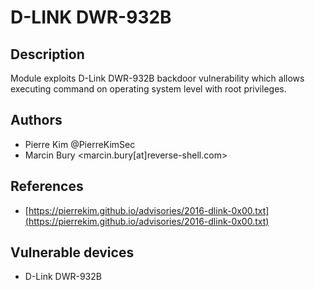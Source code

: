 # D-LINK DWR-932B

## Description
Module exploits D-Link DWR-932B backdoor vulnerability which allows executing command on operating system level with root privileges.

## Authors
* Pierre Kim @PierreKimSec
* Marcin Bury <marcin.bury[at]reverse-shell.com>

## References
* [https://pierrekim.github.io/advisories/2016-dlink-0x00.txt](https://pierrekim.github.io/advisories/2016-dlink-0x00.txt)

## Vulnerable devices
* D-Link DWR-932B
